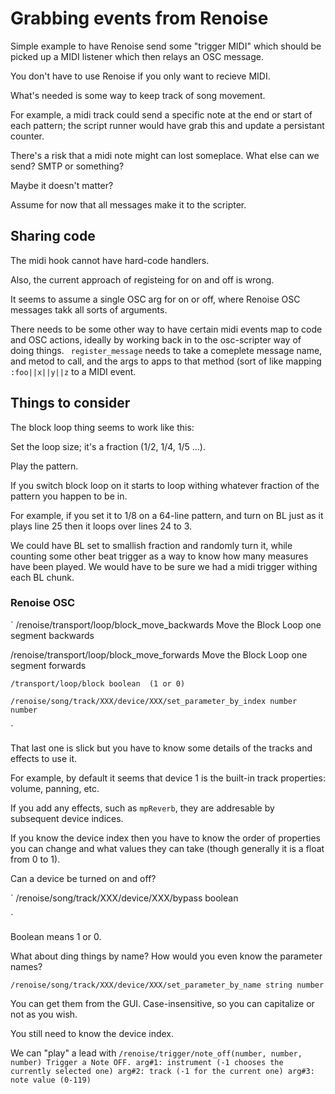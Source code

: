 # Grabbing events from Renoise #

Simple example to have Renoise send some "trigger MIDI" which should be picked up a MIDI listener which then relays an OSC message.

You don't have to use Renoise if you only want to recieve MIDI.

What's needed is some way  to keep track of song movement.

For example, a midi track could send a specific note at the end or start of each pattern; the script runner would have grab this and update a persistant counter.

There's a risk that a midi note might can lost someplace.  What else can we send? SMTP or something?

Maybe it doesn't matter?

Assume for now that all messages make it to the scripter.



## Sharing code ##

The midi hook cannot have hard-code handlers. 

Also, the current approach of registeing for on and off is wrong.

It seems to assume a single OSC arg for on or off, where Renoise OSC messages takk all sorts of arguments.

There needs to be some other way to have certain midi events map to code and OSC actions, ideally by working back in to the osc-scripter way of doing things. ` register_message` needs to take a comeplete message name, and metod to call, and the args to apps to that method (sort of like mapping `:foo||x||y||z` to a MIDI event.



## Things to consider ##


The block loop thing seems to work like this:

Set the loop size; it's a fraction (1/2, 1/4, 1/5 ...).

Play the pattern.

If you switch block loop on it starts to loop withing whatever fraction of the pattern you happen to be in.

For example, if you set it to 1/8 on a 64-line pattern, and turn on BL just as it plays line 25 then it loops over lines 24 to 3.


We could have BL set to smallish fraction and randomly turn it, while counting some other beat trigger as a way to know how many measures have been played.  We would have to be sure we had a midi trigger withing each BL chunk.


### Renoise OSC  ###

`
/renoise/transport/loop/block_move_backwards
Move the Block Loop one segment backwards

/renoise/transport/loop/block_move_forwards
Move the Block Loop one segment forwards

    /transport/loop/block boolean  (1 or 0)

    /renoise/song/track/XXX/device/XXX/set_parameter_by_index number  number
  
  `

That last one is slick but you have to know some details of the tracks and effects to use it.


For example, by default it seems that device 1 is the built-in track properties: volume, panning, etc.

If you add any effects, such as `mpReverb`, they are addresable by subsequent device indices.

If you know the device index then you have to know the order of properties you can change and what values they can take (though generally it is a float from 0 to 1).

Can a device be turned on and off?

`
  /renoise/song/track/XXX/device/XXX/bypass boolean

`

Boolean means 1 or 0.


What about ding things by name? How would you even know the parameter names?

`/renoise/song/track/XXX/device/XXX/set_parameter_by_name string number`

You can get them from the GUI.  Case-insensitive, so you can capitalize or not as you wish.

You still need to know the device index.


We can "play"  a lead with 
`
/renoise/trigger/note_off(number, number, number)
Trigger a Note OFF.
arg#1: instrument (-1 chooses the currently selected one)
arg#2: track (-1 for the current one)
arg#3: note value (0-119)
`



